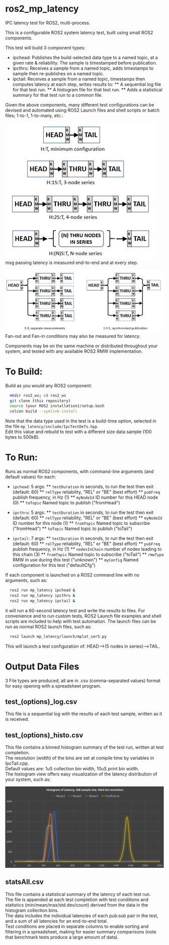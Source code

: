 # ros2_mp_latency
IPC latency test for ROS2, multi-process.

This is a configurable ROS2 system latency test, built using small ROS2 components.  

This test will build 3 component types:
 * ipchead: Publishes the build-selected data type to a named topic, at a given rate & reliability.  The sample is timestamped before publication.
 * ipcthru: Receives a sample from a named topic, adds timestamps to sample then re-publishes on a named topic.
 * ipctail: Receives a sample from a named topic, timestamps then computes latency at each step, writes results to:
 ** A sequential log file for that test run.
 ** A histogram file for that test run.
 ** Adds a statistical summary for that test run to a common file.

Given the above components, many different test configurations can be devised and automated using ROS2 Launch files and shell scripts or batch files; 1-to-1, 1-to-many, etc.:

![In-series test configurations](test_serial_ros2.png)  
msg passing latency is measured end-to-end and at every step.

![Parallel test configurations](test_parallel_ros2.png)
Fan-out and Fan-in conditions may also be measured for latency.  
  
Components may be on the same machine or distributed throughout your system, and tested with any available ROS2 RMW implementation.  

# To Build:
Build as you would any ROS2 component:
```bash
  mkdir ros2_ws; cd ros2_ws
  git clone (this repository)
  source (your ROS2 installation)/setup.bash
  colcon build --symlink-install
```
Note that the data type used in the test is a build-time option, selected in the file `mp_latency/include/IpcTestDefs.hpp`.  
Edit this value and rebuild to test with a different size data sample (100 bytes to 500kB).

# To Run:
Runs as normal ROS2 components, with command-line arguments (and default values) for each:
 * `ipchead`: 5 args:
 ** `testDuration` in seconds, to run the test then exit (default: 60)
 ** `relType` reliability, "REL" or "BE" (best effort)
 ** `pubFreq` publish frequency, in Hz (1)
 ** `myNodeId` ID number for this HEAD node (0)
 ** `toTopic` Named topic to publish ("fromHead")

 * `ipcthru`: 5 args:
 ** `testDuration` in seconds, to run the test then exit (default: 60)
 ** `relType` reliability, "REL" or "BE" (best effort)
 ** `myNodeId` ID number for this node (1)
 ** `fromTopic` Named topic to subscribe ("fromHead")
 ** `toTopic` Named topic to publish ("toTail")

 * `ipctail`: 7 args:
 ** `testDuration` in seconds, to run the test then exit (default: 60)
 ** `relType` reliability, "REL" or "BE" (best effort)
 ** `pubFreq` publish frequency, in Hz (1)
 ** `nodesInChain` number of nodes leading to this chain (3)
 ** `fromTopic` Named topic to subscribe ("toTail")
 ** `rmwType` RMW in use during this test ("unknown")
 ** `myConfig` Named configuration for this test ("defaultCfg")

If each component is launched on a ROS2 command line with no arguments, such as:  
```bash
  ros2 run mp_latency ipchead &
  ros2 run mp_latency ipcthru &
  ros2 run mp_latency ipctail &
```
it will run a 60-second latency test and write the results to files.
For convenience and to run custom tests, ROS2 Launch file examples and shell scripts are included to help with test automation.  The launch files can be run as normal ROS2 launch files, such as:  
```bash
  ros2 launch mp_latency/launch/mplat_ser5.py
```
This will launch a test configuration of: HEAD-->(5 nodes in series)-->TAIL.

# Output Data Files
3 File types are produced, all are in .csv (comma-separated values) format for easy opening with a spreadsheet program.  

## test_(options)_log.csv
This file is a sequential log with the results of each test sample, written as it is received.  

## test_(options)_histo.csv  
This file contains a binned histogram summary of the test run, written at test completion.  
The resolution (width) of the bins are set at compile time by variables in IpcTail.cpp.  
Default values are: 1uS collection bin width, 10uS print bin width.  
The histogram view offers easy visualization of the latency distribution of your system, such as:    

![Latency Histogram](ros2_histo_3node_1kb.png)

## statsAll.csv  
This file contains a statistical summary of the latency of each test run.  
The file is appended at each test completion with test conditions and statistics (min/mean/max/std.dev/count)
derived from the data in the histogram collection bins.  
The data includes the individual latencies of each pub:sub pair in the test, and a sum of all latencies
for an end-to-end total.  
Test conditions are placed in separate columns to enable sorting and filtering in a spreadsheet, making for
easier summary comparisons (note that benchmark tests produce a large amount of data).
